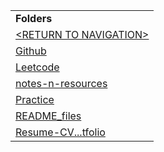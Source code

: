<table><tbody><tr class="odd"><td><strong>Folders</strong></td></tr><tr class="even"><td><a href="./right.html">&lt;RETURN TO NAVIGATION&gt;</a></td></tr><tr class="odd"><td><a href="Github/right.html">Github</a></td></tr><tr class="even"><td><a href="Leetcode/right.html">Leetcode</a></td></tr><tr class="odd"><td><a href="notes-n-resources/right.html">notes-n-resources</a></td></tr><tr class="even"><td><a href="Practice/right.html">Practice</a></td></tr><tr class="odd"><td><a href="README_files/right.html">README_files</a></td></tr><tr class="even"><td><a href="Resume-CV-Portfolio/right.html">Resume-CV...tfolio</a></td></tr></tbody></table>
